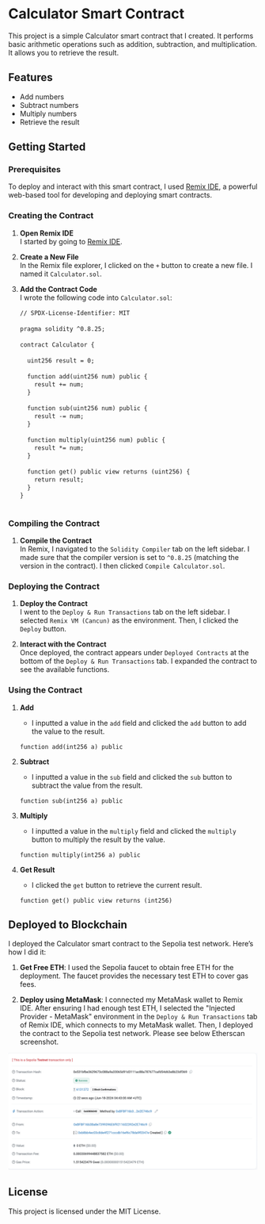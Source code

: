# Calculator Smart Contract

This project is a simple Calculator smart contract that I created. It performs basic arithmetic operations such as addition, subtraction, and multiplication. It allows you to retrieve the result.

## Features

- Add numbers
- Subtract numbers
- Multiply numbers
- Retrieve the result

## Getting Started

### Prerequisites

To deploy and interact with this smart contract, I used [Remix IDE](https://remix.ethereum.org/), a powerful web-based tool for developing and deploying smart contracts.

### Creating the Contract

1. **Open Remix IDE**  
   I started by going to [Remix IDE](https://remix.ethereum.org/).

2. **Create a New File**  
   In the Remix file explorer, I clicked on the `+` button to create a new file. I named it `Calculator.sol`.

3. **Add the Contract Code**  
   I wrote the following code into `Calculator.sol`:

    ```solidity
    // SPDX-License-Identifier: MIT

    pragma solidity ^0.8.25;

    contract Calculator {
    
      uint256 result = 0;

      function add(uint256 num) public {
        result += num;
      }

      function sub(uint256 num) public {
        result -= num;
      }

      function multiply(uint256 num) public {
        result *= num;
      }

      function get() public view returns (uint256) {
        return result;
      }
    }


### Compiling the Contract

1. **Compile the Contract**  
   In Remix, I navigated to the `Solidity Compiler` tab on the left sidebar. I made sure that the compiler version is set to `^0.8.25` (matching the version in the contract). I then clicked `Compile Calculator.sol`.

### Deploying the Contract

1. **Deploy the Contract**  
   I went to the `Deploy & Run Transactions` tab on the left sidebar. I selected `Remix VM (Cancun)` as the environment. Then, I clicked the `Deploy` button.

2. **Interact with the Contract**  
   Once deployed, the contract appears under `Deployed Contracts` at the bottom of the `Deploy & Run Transactions` tab. I expanded the contract to see the available functions.

### Using the Contract

1. **Add**
    - I inputted a value in the `add` field and clicked the `add` button to add the value to the result.
    ```solidity
    function add(int256 a) public
    ```

2. **Subtract**
    - I inputted a value in the `sub` field and clicked the `sub` button to subtract the value from the result.
    ```solidity
    function sub(int256 a) public
    ```

3. **Multiply**
    - I inputted a value in the `multiply` field and clicked the `multiply` button to multiply the result by the value.
    ```solidity
    function multiply(int256 a) public
    ```

4. **Get Result**
    - I clicked the `get` button to retrieve the current result.
    ```solidity
    function get() public view returns (int256)
    ```
    
## Deployed to Blockchain

I deployed the Calculator smart contract to the Sepolia test network. Here’s how I did it:

1. **Get Free ETH**: I used the Sepolia faucet to obtain free ETH for the deployment. The faucet provides the necessary test ETH to cover gas fees.

2. **Deploy using MetaMask**: I connected my MetaMask wallet to Remix IDE. After ensuring I had enough test ETH, I selected the "Injected Provider - MetaMask" environment in the `Deploy & Run Transactions` tab of Remix IDE, which connects to my MetaMask wallet. Then, I deployed the contract to the Sepolia test network. Please see below Etherscan screenshot. 

![Deployed Contract Screenshot](https://github.com/jason-victor1/Calculator-Smart-Contract/blob/main/deployed.png?raw=true)


## License

This project is licensed under the MIT License.
